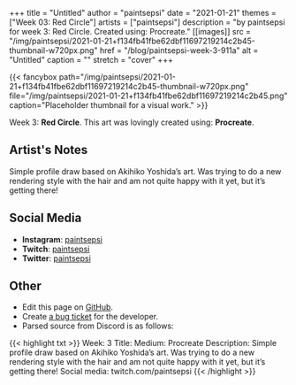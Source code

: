 +++
title =       "Untitled"
author =      "paintsepsi"
date =        "2021-01-21"
themes =      ["Week 03: Red Circle"]
artists =     ["paintsepsi"]
description = "by paintsepsi for week 3: Red Circle. Created using: Procreate."
[[images]]
      src = "/img/paintsepsi/2021-01-21+f134fb41fbe62dbf11697219214c2b45-thumbnail-w720px.png"
      href = "/blog/paintsepsi-week-3-911a"
      alt = "Untitled"
      caption = ""
      stretch = "cover"
+++


{{< fancybox path="/img/paintsepsi/2021-01-21+f134fb41fbe62dbf11697219214c2b45-thumbnail-w720px.png" file="/img/paintsepsi/2021-01-21+f134fb41fbe62dbf11697219214c2b45.png" caption="Placeholder thumbnail for a visual work." >}}


Week 3: **Red Circle**. This art was lovingly created using: **Procreate**.

## Artist's Notes

Simple profile draw based on Akihiko Yoshida’s art. Was trying to do a new rendering style with the hair and am not quite happy with it yet, but it’s getting there!

## Social Media

- **Instagram**: <a href='https://instagram.com/paintsepsi' target='_blank'>paintsepsi</a>
- **Twitch**: <a href='https://twitch.tv/paintsepsi' target='_blank'>paintsepsi</a>
- **Twitter**: <a href='https://twitter.com/paintsepsi' target='_blank'>paintsepsi</a>

## Other

- Edit this page on [GitHub](https://github.com/teaminkling/web-refresh/edit/main/content/blog/paintsepsi-week-3-911a.md).
- Create [a bug ticket](https://github.com/teaminkling/web-refresh/issues/new?assignees=&labels=bug&template=problem-report.md&title=) for the developer.
- Parsed source from Discord is as follows:

{{< highlight txt >}}
Week: 3
Title: 
Medium: Procreate
Description: Simple profile draw based on Akihiko Yoshida’s art. Was trying to do a new rendering style with the hair and am not quite happy with it yet, but it’s getting there!
Social media: twitch.com/paintsepsi
{{< /highlight >}}